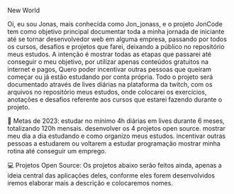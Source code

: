 New World

Oi, eu sou Jonas, mais conhecida como Jon_jonass, e o projeto JonCode tem como objetivo principal documentar toda a minha jornada de iniciante até se tornar desenvolvedor web em alguma empresa, passando por todos os cursos, desafios e projetos que farei, deixando a público no repositório meus estudos. A intenção é mostrar todas as etapas que passarei até conseguir o meu objetivo, por utilizar apenas conteúdos gratuitos na internet e pagos, Quero poder incentivar outras pessoas que queiram começar ou já estão estudando por conta própria. Todo o projeto será documentado através de lives diárias na plataforma da twitch, com os arquivos no repositório meus estudos, onde colocarei os exercícios, anotações e desafios referente aos cursos que estarei fazendo durante o projeto.

📝 Metas de 2023:
estudar no mínimo 4h diárias em lives durante 6 meses, totalizando 120h mensais.
desenvolver os 4 projetos open source.
mostrar meu dia a dia estudando e como organizo meus estudos.
incentivar outras pessoas a estudarem ou voltarem a estudar programação
mostrar minha rotina até conseguir um emprego.

💻 Projetos Open Source:
Os projetos abaixo serão feitos ainda, apenas a ideia central das aplicações deles, conforme eles forem desenvolvidos iremos elaborar mais a descrição e colocaremos nomes.
